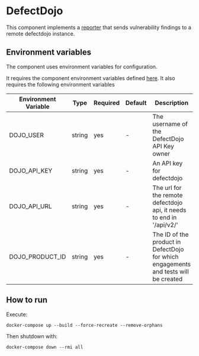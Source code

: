 # DefectDojo

This component implements a [reporter](https://github.com/smithy-security/smithy/blob/main/sdk/component/component.go)
that sends vulnerability findings to a remote defectdojo instance.

## Environment variables

The component uses environment variables for configuration.

It requires the component
environment variables defined [here](https://github.com/smithy-security/smithy/blob/main/sdk/README.md#component).
It also requires the following environment variables

| Environment Variable  | Type   | Required | Default | Description                                                          |
|-----------------------|--------|----------|---------|----------------------------------------------------------------------|
| DOJO\_USER | string | yes | -       | The username of the DefectDojo API Key owner |
| DOJO\_API\_KEY | string | yes | -       | An API key for defectdojo |
| DOJO\_API\_URL | string | yes | -       | The url for the remote defectdojo api, it needs to end in '/api/v2/' |
| DOJO\_PRODUCT\_ID | string | yes | -       | The ID of the product in DefectDojo for which engagements and tests will be created |

## How to run

Execute:

```shell
docker-compose up --build --force-recreate --remove-orphans
```

Then shutdown with:

```shell
docker-compose down --rmi all
```
